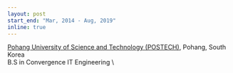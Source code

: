 ```yaml
---
layout: post
start_end: "Mar, 2014 - Aug, 2019"
inline: true
---
```


[Pohang University of Science and Technology (POSTECH)](https://www.postech.ac.kr), Pohang, South Korea \
B.S in Convergence IT Engineering \
<!-- Advisor: Prof. [Jaejoon Kim](https://scholar.google.com/citations?user=jdNQRH8AAAAJ&hl=en). -->
